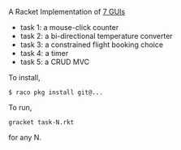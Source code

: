 
A Racket Implementation of [7 GUIs](https://eugenkiss.github.io/7guis/)

- task 1: a mouse-click counter 
- task 2: a bi-directional temperature converter 
- task 3: a constrained flight booking choice 
- task 4: a timer 
- task 5: a CRUD MVC 


To install, 
```
$ raco pkg install git@...
```

To run, 
```
gracket task-N.rkt
```
for any N. 

